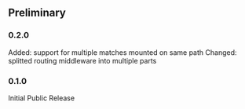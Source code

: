 ## Preliminary ##

### 0.2.0 ###
Added: support for multiple matches mounted on same path
Changed: splitted routing middleware into multiple parts

### 0.1.0 ###
Initial Public Release